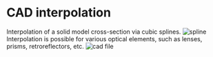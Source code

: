 # CAD interpolation
Interpolation of a solid model cross-section via cubic splines.
![spline](https://github.com/nikitasatcik/cad-interpolation/assets/8051031/5ba987c8-626e-468f-85f6-7439480ffe59)
Interpolation is possible for various optical elements, such as lenses, prisms, retroreflectors, etc.
![cad file](https://github.com/nikitasatcik/cad-interpolation/assets/8051031/132675cb-6d1f-4e60-aa11-b4abf87249c3)
